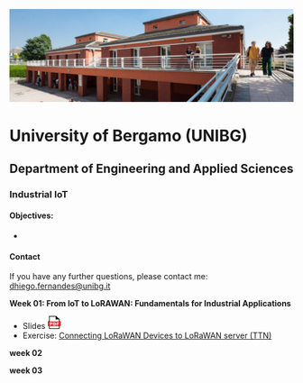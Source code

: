 ![Department of Engineering and Applied Sciences - Dalmine](./images/unibg_dalmine.jpg)
# University of Bergamo (UNIBG)
## Department of Engineering and Applied Sciences
### Industrial IoT

#### Objectives:
* 

#### Contact
If you have any further questions, please contact me: dhiego.fernandes@unibg.it

**Week 01: From IoT to LoRAWAN: Fundamentals for Industrial Applications** 
* Slides <a href="lessons/week_01/week_01_IoT_LoRaWAN_Industrial_IoT_Dhiego.pdf"> <img src="images/pdf_logo1.png" alt="PDF" width="23" height="23" /> </a>
* Exercise: [Connecting LoRaWAN Devices to LoRaWAN server (TTN)](lessons/week_01/sources/) 

**week 02**

**week 03**

